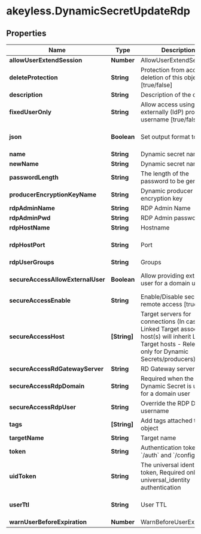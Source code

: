 # akeyless.DynamicSecretUpdateRdp

## Properties

Name | Type | Description | Notes
------------ | ------------- | ------------- | -------------
**allowUserExtendSession** | **Number** | AllowUserExtendSession | [optional] 
**deleteProtection** | **String** | Protection from accidental deletion of this object [true/false] | [optional] 
**description** | **String** | Description of the object | [optional] 
**fixedUserOnly** | **String** | Allow access using externally (IdP) provided username [true/false] | [optional] [default to &#39;false&#39;]
**json** | **Boolean** | Set output format to JSON | [optional] [default to false]
**name** | **String** | Dynamic secret name | 
**newName** | **String** | Dynamic secret name | [optional] 
**passwordLength** | **String** | The length of the password to be generated | [optional] 
**producerEncryptionKeyName** | **String** | Dynamic producer encryption key | [optional] 
**rdpAdminName** | **String** | RDP Admin Name | [optional] 
**rdpAdminPwd** | **String** | RDP Admin password | [optional] 
**rdpHostName** | **String** | Hostname | [optional] 
**rdpHostPort** | **String** | Port | [optional] [default to &#39;22&#39;]
**rdpUserGroups** | **String** | Groups | [optional] 
**secureAccessAllowExternalUser** | **Boolean** | Allow providing external user for a domain users | [optional] [default to false]
**secureAccessEnable** | **String** | Enable/Disable secure remote access [true/false] | [optional] 
**secureAccessHost** | **[String]** | Target servers for connections (In case of Linked Target association, host(s) will inherit Linked Target hosts - Relevant only for Dynamic Secrets/producers) | [optional] 
**secureAccessRdGatewayServer** | **String** | RD Gateway server | [optional] 
**secureAccessRdpDomain** | **String** | Required when the Dynamic Secret is used for a domain user | [optional] 
**secureAccessRdpUser** | **String** | Override the RDP Domain username | [optional] 
**tags** | **[String]** | Add tags attached to this object | [optional] 
**targetName** | **String** | Target name | [optional] 
**token** | **String** | Authentication token (see &#x60;/auth&#x60; and &#x60;/configure&#x60;) | [optional] 
**uidToken** | **String** | The universal identity token, Required only for universal_identity authentication | [optional] 
**userTtl** | **String** | User TTL | [optional] [default to &#39;60m&#39;]
**warnUserBeforeExpiration** | **Number** | WarnBeforeUserExpiration | [optional] 


